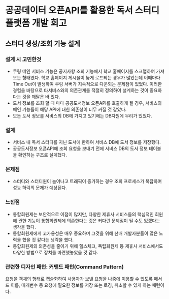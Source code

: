 # 공공데이터 오픈API를 활용한 독서 스터디 플랫폼 개발 회고
## 스터디 생성/조회 기능 설계
### 설계 시 고민한것
- 쿠링 메인 서비스 기능은 공지사항 조회 기능에서 학교 홈페이지를 스크랩하여 가져오는 형태였다. 학교 홈페이지 게시물이 늦게 로드되는 경우가 많았는데 이때마다 Time Out이 발생하여 쿠링 서버가 지속적으로 다운되는 문제점이 있었다. 이러한 경험을 바탕으로 타서비스와의 의존관계를 적절히 정의하여 설계하는 것이 중요하다는 것을 깨달은 바 있다.
- 도서 정보를 조회 할 때 마다 공공도서정보 오픈API를 호출하게 될 경우, 서비스의 메인 기능들이 해당 API에 대한 의존성이 너무 커질 것 같았다.
- 모든 도서 정보를 서비스의 DB에 가지고 있기에는 DB자원에 무리가 있었다.
### 설계
- 서비스 내 독서 스터디를 지닌 도서에 한하여 서비스 DB에 도서 정보를 저장했다.
- 공공도서정보 오픈API에 조회 요청을 보내기 전에 서비스 DB의 도서 정보 테이블을 확인하는 구조로 설계했다.
### 문제점
- 스터디와 스터디원이 늘어나고 트래픽이 증가하는 경우 조회 프로세스가 복잡하여 성능 하락의 문제가 예상된다.
### 느낀점
- 통합회원제는 보안적으로 이점이 많지만, 다양한 제휴사 서비스들의 핵심적인 회원에 관한 기능이 통합회원제에 의존한다는 것은 커다란 문제점이 될 수도 있겠다는 생각을 했다.
- 통합회원제에게 고가용성은 매우 중요하며 그것을 위해 선배 개발자분들이 많은 노력을 했을 것 같다는 생각을 했다.
- 통합회원제의 의존성을 줄이기 위해 헬스체크, 독립회원제 등 제휴사 서비스에서도 다양한 방법으로 장치를 마련했놓았을 것 같다.
### 관련한 디자인 패턴: 커맨드 패턴(Command Pattern)
요청을 객체의 형태로 캡슐화하여 사용자가 보낸 요청을 나중에 이용할 수 있도록 매서드 이름, 매개변수 등 요청에 필요한 정보를 저장 또는 로깅, 취소할 수 있게 하는 패턴이다.
